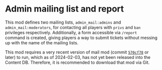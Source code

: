 # Admin mailing list and report

This mod defines two mailing lists, `admin_mail:admins` and `admin_mail:moderators`, for contacting all players with `privs` and `ban` privileges respectively. Additionally, a form accessible via `/report` command is created, giving players a way to submit tickets without messing up with the name of the mailing lists.

This mod requires a very recent version of mail mod (commit [`570cf78`](https://github.com/mt-mods/mail/commit/570cf788ecca9f4174f923b07e46b9bb84c419db) or later) to run, which as of 2024-02-03, has not yet been released into the Content DB. Therefore, it is recommended to download that mod via Git.
